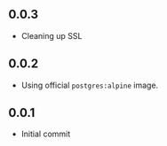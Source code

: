 ## 0.0.3
* Cleaning up SSL

## 0.0.2
* Using official `postgres:alpine` image.

## 0.0.1
* Initial commit